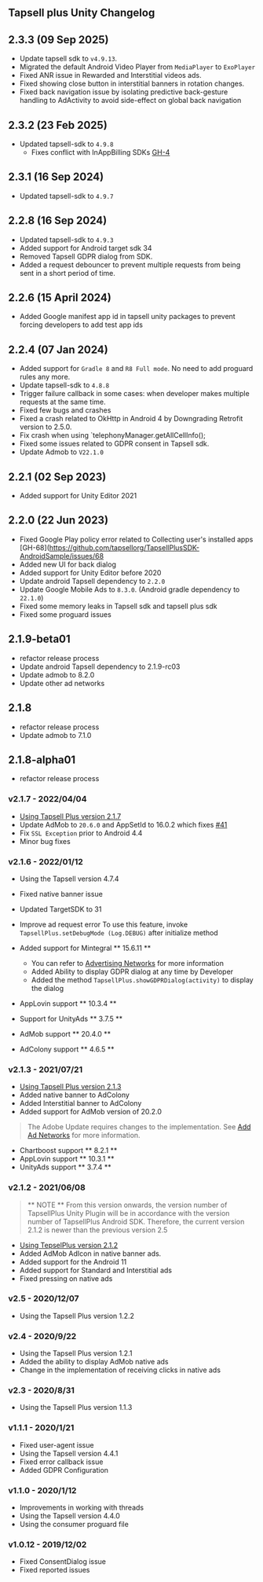 ## Tapsell plus Unity Changelog

## 2.3.3 (09 Sep 2025)

- Update tapsell sdk to `v4.9.13`.
- Migrated the default Android Video Player from `MediaPlayer` to `ExoPlayer`
- Fixed ANR issue in Rewarded and Interstitial videos ads.
- Fixed showing close button in interstitial banners in rotation changes.
- Fixed back navigation issue by isolating predictive back-gesture handling to AdActivity to avoid
  side-effect on global back navigation

## 2.3.2 (23 Feb 2025)

- Updated tapsell-sdk to `4.9.8`
  - Fixes conflict with InAppBilling SDKs [GH-4](https://github.com/tapsellorg/TapsellPlusSDK-UnityPlugin/issues/4)

## 2.3.1 (16 Sep 2024)

- Updated tapsell-sdk to `4.9.7`

## 2.2.8 (16 Sep 2024)

- Updated tapsell-sdk to `4.9.3`
- Added support for Android target sdk 34
- Removed Tapsell GDPR dialog from SDK.
- Added a request debouncer to prevent multiple requests from being sent in a short period of
  time.

## 2.2.6 (15 April 2024)

- Added Google manifest app id in tapsell unity packages to prevent forcing developers to add test app ids

## 2.2.4 (07 Jan 2024)
- Added support for `Gradle 8` and `R8 Full mode`. No need to add proguard rules any more.
- Update tapsell-sdk to `4.8.8`
- Trigger failure callback in some cases: when developer makes multiple requests at the same time.
- Fixed few bugs and crashes
- Fixed a crash related to OkHttp in Android 4 by Downgrading Retrofit version to 2.5.0.
- Fix crash when using `telephonyManager.getAllCellInfo();
- Fixed some issues related to GDPR consent in Tapsell sdk.
- Update Admob to `V22.1.0`

## 2.2.1 (02 Sep 2023)
- Added support for Unity Editor 2021

## 2.2.0 (22 Jun 2023)
- Fixed Google Play policy error related to Collecting user's installed apps [GH-68](https://github.com/tapsellorg/TapsellPlusSDK-AndroidSample/issues/68
- Added new UI for back dialog
- Added support for Unity Editor before 2020
- Update android Tapsell dependency to `2.2.0`
- Update Google Mobile Ads to `8.3.0`. (Android gradle dependency to `22.1.0`)
- Fixed some memory leaks in Tapsell sdk and tapsell plus sdk
- Fixed some proguard issues

## 2.1.9-beta01
- refactor release process
- Update android Tapsell dependency to 2.1.9-rc03
- Update admob to 8.2.0 
- Update other ad networks

## 2.1.8
* refactor release process
* Update admob to 7.1.0

## 2.1.8-alpha01
* refactor release process

### v2.1.7 - 2022/04/04
* [Using Tapsell Plus version 2.1.7](/plus-sdk/android/main/#v217---20220328)
* Update AdMob to `20.6.0` and AppSetId to 16.0.2 which fixes [#41](https://github.com/tapsellorg/TapsellPlusSDK-AndroidSample/issues/41)
* Fix `SSL Exception` prior to Android 4.4
* Minor bug fixes

### v2.1.6 - 2022/01/12
* Using the Tapsell version 4.7.4
* Fixed native banner issue
* Updated TargetSDK to 31
* Improve ad request error
  To use this feature, invoke
  `TapsellPlus.setDebugMode (Log.DEBUG)`
  after initialize method

* Added support for Mintegral ** 15.6.11 **
    - You can refer to [Advertising Networks](/plus-sdk/android/add-adnetworks/index.html) for more information
    * Added Ability to display GDPR dialog at any time by Developer
    - Added the method `TapsellPlus.showGDPRDialog(activity)` to display the dialog
* AppLovin support ** 10.3.4 **
* Support for UnityAds ** 3.7.5 **
* AdMob support ** 20.4.0 **
* AdColony support ** 4.6.5 **

### v2.1.3 - 2021/07/21
* [Using Tapsell Plus version 2.1.3](/plus-sdk/android/main/#v213---20210721)
* Added native banner to AdColony
* Added Interstitial banner to AdColony
* Added support for AdMob version of 20.2.0

> The Adobe Update requires changes to the implementation. See [Add Ad Networks](/plus-sdk/unity/add-adnetworks/index.html) for more information.

* Chartboost support ** 8.2.1 **
* AppLovin support ** 10.3.1 **
* UnityAds support ** 3.7.4 **


### v2.1.2 - 2021/06/08
> ** NOTE ** From this version onwards, the version number of TapsellPlus Unity Plugin will be in accordance with the version number of TapsellPlus Android SDK. Therefore, the current version 2.1.2 is newer than the previous version 2.5


* [Using TepselPlus version 2.1.2](https://docs.tapsell.ir/plus-sdk/android/main/#v212---20210607)
* Added AdMob AdIcon in native banner ads.
* Added support for the Android 11
* Added support for Standard and Interstitial ads
* Fixed pressing on native ads

### v2.5 - 2020/12/07
* Using the Tapsell Plus version 1.2.2

### v2.4 - 2020/9/22
* Using the Tapsell Plus version 1.2.1
* Added the ability to display AdMob native ads
* Change in the implementation of receiving clicks in native ads

### v2.3 - 2020/8/31
* Using the Tapsell Plus version 1.1.3

### v1.1.1 - 2020/1/21
* Fixed user-agent issue
* Using the Tapsell version 4.4.1
* Fixed error callback issue
* Added GDPR Configuration

### v1.1.0 - 2020/1/12
* Improvements in working with threads
* Using the Tapsell version 4.4.0
* Using the consumer proguard file

### v1.0.12 - 2019/12/02
* Fixed ConsentDialog issue
* Fixed reported issues
